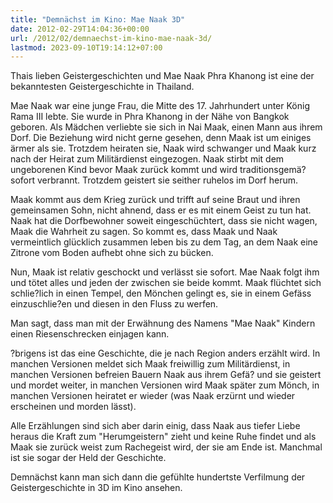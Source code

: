 ```yaml
---
title: "Demnächst im Kino: Mae Naak 3D"
date: 2012-02-29T14:04:36+00:00
url: /2012/02/demnaechst-im-kino-mae-naak-3d/
lastmod: 2023-09-10T19:14:12+07:00
---
```

<div class="media video">
</div>

Thais lieben Geistergeschichten und Mae Naak Phra Khanong ist eine der bekanntesten Geistergeschichte in Thailand.

Mae Naak war eine junge Frau, die Mitte des 17. Jahrhundert unter König Rama <span class="caps">III</span> lebte. Sie wurde in Phra Khanong in der Nähe von Bangkok geboren. Als Mädchen verliebte sie sich in Nai Maak, einen Mann aus ihrem Dorf. Die Beziehung wird nicht gerne gesehen, denn Maak ist um einiges ärmer als sie. Trotzdem heiraten sie, Naak wird schwanger und Maak kurz nach der Heirat zum Militärdienst eingezogen. Naak stirbt mit dem ungeborenen Kind bevor Maak zurück kommt und wird traditionsgemä? sofort verbrannt. Trotzdem geistert sie seither ruhelos im Dorf herum.

Maak kommt aus dem Krieg zurück und trifft auf seine Braut und ihren gemeinsamen Sohn, nicht ahnend, dass er es mit einem Geist zu tun hat. Naak hat die Dorfbewohner soweit eingeschüchtert, dass sie nicht wagen, Maak die Wahrheit zu sagen. So kommt es, dass Maak und Naak vermeintlich glücklich zusammen leben bis zu dem Tag, an dem Naak eine Zitrone vom Boden aufhebt ohne sich zu bücken.

Nun, Maak ist relativ geschockt und verlässt sie sofort. Mae Naak folgt ihm und tötet alles und jeden der zwischen sie beide kommt. Maak flüchtet sich schlie?lich in einen Tempel, den Mönchen gelingt es, sie in einem Gefäss einzuschlie?en und diesen in den Fluss zu werfen.

Man sagt, dass man mit der Erwähnung des Namens "Mae Naak" Kindern einen Riesenschrecken einjagen kann.

?brigens ist das eine Geschichte, die je nach Region anders erzählt wird. In manchen Versionen meldet sich Maak freiwillig zum Militärdienst, in manchen Versionen befreien Bauern Naak aus ihrem Gefä? und sie geistert und mordet weiter, in manchen Versionen wird Maak später zum Mönch, in manchen Versionen heiratet er wieder (was Naak erzürnt und wieder erscheinen und morden lässt).

Alle Erzählungen sind sich aber darin einig, dass Naak aus tiefer Liebe heraus die Kraft zum "Herumgeistern" zieht und keine Ruhe findet und als Maak sie zurück weist zum Rachegeist wird, der sie am Ende ist. Manchmal ist sie sogar der Held der Geschichte.

Demnächst kann man sich dann die gefühlte hundertste Verfilmung der Geistergeschichte in 3D im Kino ansehen.
